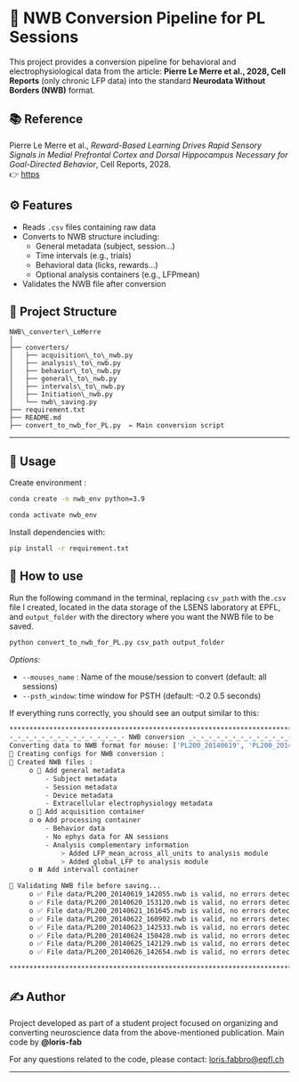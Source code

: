 
# 🧠 NWB Conversion Pipeline for PL Sessions

This project provides a conversion pipeline for behavioral and electrophysiological data from the article: **Pierre Le Merre et al., 2028, Cell Reports** (only chronic LFP data) into the standard **Neurodata Without Borders (NWB)** format.

## 📚 Reference

Pierre Le Merre et al., *Reward-Based Learning Drives Rapid Sensory
Signals in Medial Prefrontal Cortex and Dorsal
Hippocampus Necessary for Goal-Directed Behavior*, Cell Reports, 2028.  
👉 [https](https://pubmed.ncbi.nlm.nih.gov/29249287/)



## ⚙️ Features

- Reads `.csv` files containing raw data
- Converts to NWB structure including:
  - General metadata (subject, session…)
  - Time intervals (e.g., trials)
  - Behavioral data (licks, rewards…)
  - Optional analysis containers (e.g., LFPmean)
- Validates the NWB file after conversion



## 📁 Project Structure

```
NWB\_converter\_LeMerre
│
├── converters/
│   ├── acquisition\_to\_nwb.py
│   ├── analysis\_to\_nwb.py
│   ├── behavior\_to\_nwb.py
│   ├── general\_to\_nwb.py
│   ├── intervals\_to\_nwb.py
│   ├── Initiation\_nwb.py
│   └── nwb\_saving.py
├── requirement.txt
├── README.md
├── convert_to_nwb_for_PL.py  ← Main conversion script
````

---

## 🚀 Usage

Create environment :
```bash
conda create -n nwb_env python=3.9

conda activate nwb_env
```

Install dependencies with:

```bash
pip install -r requirement.txt
```


## 🧩 How to use
Run the following command in the terminal, replacing `csv_path` with the`.csv` file I created, located in the data storage of the LSENS laboratory at EPFL, and `output_folder` with the directory where you want the NWB file to be saved.

```bash
python convert_to_nwb_for_PL.py csv_path output_folder
```
*Options:*
* `--mouses_name` : Name of the mouse/session to convert (default: all sessions)
* `--psth_window`: time window for PSTH (default: -0.2 0.5 seconds)



If everything runs correctly, you should see an output similar to this:

```bash
**************************************************************************
-_-_-_-_-_-_-_-_-_-_-_-_-_-_- NWB conversion _-_-_-_-_-_-_-_-_-_-_-_-_-_-_
Converting data to NWB format for mouse: ['PL200_20140619', 'PL200_20140620', 'PL200_20140621', 'PL200_20140622', 'PL200_20140623', 'PL200_20140624', 'PL200_20140625', 'PL200_20140626']
📃 Creating configs for NWB conversion :
📑 Created NWB files :
     o 📌 Add general metadata
         - Subject metadata
         - Session metadata
         - Device metadata
         - Extracellular electrophysiology metadata
     o 📶 Add acquisition container
     o ⚙️ Add processing container
         - Behavior data
         - No ephys data for AN sessions
         - Analysis complementary information
             > Added LFP_mean_across_all_units to analysis module
             > Added global_LFP to analysis module
     o ⏸️ Add intervall container

🔎 Validating NWB file before saving...
     o ✅ File data/PL200_20140619_142055.nwb is valid, no errors detected and saved successfully.
     o ✅ File data/PL200_20140620_153120.nwb is valid, no errors detected and saved successfully.
     o ✅ File data/PL200_20140621_161645.nwb is valid, no errors detected and saved successfully.
     o ✅ File data/PL200_20140622_160902.nwb is valid, no errors detected and saved successfully.
     o ✅ File data/PL200_20140623_142533.nwb is valid, no errors detected and saved successfully.
     o ✅ File data/PL200_20140624_150428.nwb is valid, no errors detected and saved successfully.
     o ✅ File data/PL200_20140625_142129.nwb is valid, no errors detected and saved successfully.
     o ✅ File data/PL200_20140626_142654.nwb is valid, no errors detected and saved successfully.

**************************************************************************
```

## ✍️ Author

Project developed as part of a student project focused on organizing and converting neuroscience data from the above-mentioned publication.
Main code by **@loris-fab**

For any questions related to the code, please contact: loris.fabbro@epfl.ch


---


